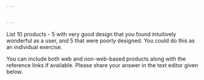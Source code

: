```yaml
---


---
```


<p>List 10 products - 5 with very good design that you found intuitively wonderful as a user, and 5 that were poorly designed. You could do this as an individual exercise.</p>
<p>You can include both web and non-web-based products along with the reference links if available. Please share your answer in the text editor given below.</p>

